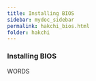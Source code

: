```yaml
---
title: Installing BIOS
sidebar: mydoc_sidebar
permalink: hakchi_bios.html
folder: hakchi
---
```


### Installing BIOS

WORDS
